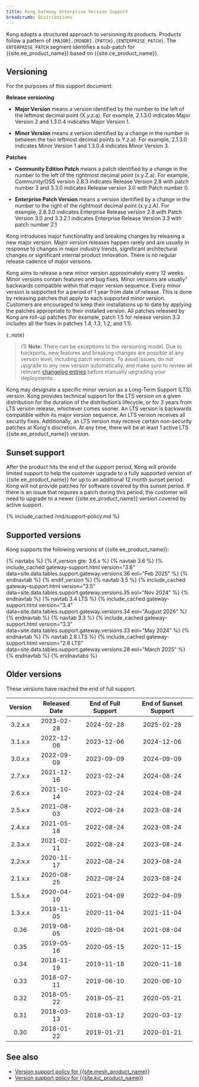 ```yaml
---
title: Kong Gateway Enterprise Version Support
breadcrumb: Distributions
---
```


Kong adopts a structured approach to versioning its products.
Products follow a pattern of `{MAJOR}.{MINOR}.{PATCH}.{ENTERPRISE_PATCH}`.
The `ENTERPRISE_PATCH` segment identifies a sub-patch for {{site.ee_product_name}} based on {{site.ce_product_name}}.

## Versioning

For the purposes of this support document:

**Release versioning**
  * **Major Version** means a version identified by the number to the left of the leftmost decimal point (X.y.z.a). For example, 2.1.3.0 indicates Major Version 2 and 1.3.0.4 indicates Major Version 1.
  
  * **Minor Version** means a version identified by a change in the number in between the two leftmost decimal points (x.Y.z.a). For example, 2.1.3.0 indicates Minor Version 1 and 1.3.0.4 indicates Minor Version 3.

**Patches**
  * **Community Edition Patch** means a patch identified by a change in the number to the left of the rightmost decimal point (x.y.Z.a). For example, Community/OSS version 2.8.3 indicates Release Version 2.8 with patch number 3 and 3.3.0 indicates Release version 3.0 with Patch number 0.
  
  * **Enterprise Patch Version** means a version identified by a change in the number to the right of the rightmost decimal point (x.y.z.A). For example, 2.8.3.0 indicates Enterprise Release version 2.8 with Patch Version 3.0 and 3.3.2.1 indicates Enterprise Release Version 3.3 with patch number 2.1

Kong introduces major functionality and breaking changes by releasing a new major version. Major version releases happen rarely and are usually in response to changes in major industry trends, significant architectural changes or significant internal product innovation. There is no regular release cadence of major versions.

Kong aims to release a new minor version approximately every 12 weeks. Minor versions contain features and bug fixes. Minor versions are usually¹ backwards compatible within that major version sequence. Every minor version is supported for a period of 1 year from date of release. This is done by releasing patches that apply to each supported minor version. Customers are encouraged to keep their installations up to date by applying the patches appropriate to their installed version. All patches released by Kong are roll-up patches (for example, patch 1.5 for release version 3.3 includes all the fixes in patches 1.4, 1.3, 1.2, and 1.1).

{:.note}
> (1) **Note:** There can be exceptions to the versioning model. 
Due to backports, new features and breaking changes are possible at any version level, including patch versions.
To avoid issues, do not upgrade to any new version automatically, and 
make sure to review all relevant [changelog entries](/gateway/changelog/) before manually upgrading your deployments.

Kong may designate a specific minor version as a Long-Term Support (LTS) version. Kong provides technical support for the LTS version on a given distribution for the duration of the distribution’s lifecycle, or for 3 years from LTS version release, whichever comes sooner. An LTS version is backwards compatible within its major version sequence. An LTS version receives all security fixes. Additionally, an LTS version may receive certain non-security patches at Kong's discretion. At any time, there will be at least 1 active LTS {{site.ee_product_name}} version.


## Sunset support
After the product hits the end of the support period, Kong will provide limited support to help the customer upgrade to a fully supported version of {{site.ee_product_name}} for up to an additional 12 month sunset period. Kong will not provide patches for software covered by this sunset period. If there is an issue that requires a patch during this period, the customer will need to upgrade to a newer {{site.ee_product_name}} version covered by active support.

{% include_cached /md/support-policy.md %}

## Supported versions

Kong supports the following versions of {{site.ee_product_name}}: 

{% navtabs %}
  {% if_version gte: 3.6.x %}
  {% navtab 3.6 %}
    {% include_cached gateway-support.html version="3.6" data=site.data.tables.support.gateway.versions.36 eol="Feb 2025" %}
  {% endnavtab %}
  {% endif_version %}
  {% navtab 3.5 %}
    {% include_cached gateway-support.html version="3.5" data=site.data.tables.support.gateway.versions.35 eol="Nov 2024" %}
  {% endnavtab %}
  {% navtab 3.4 LTS %}
    {% include_cached gateway-support.html version="3.4" data=site.data.tables.support.gateway.versions.34 eol="August 2026" %}
  {% endnavtab %}
  {% navtab 3.3 %}
    {% include_cached gateway-support.html version="3.3" data=site.data.tables.support.gateway.versions.33 eol="May 2024" %}
  {% endnavtab %}
  {% navtab 2.8 LTS %}
    {% include_cached gateway-support.html version="2.8 LTS" data=site.data.tables.support.gateway.versions.28  eol="March 2025" %}
  {% endnavtab %}
{% endnavtabs %}

## Older versions

These versions have reached the end of full support.

| Version  | Released Date | End of Full Support | End of Sunset Support |
|:--------:|:-------------:|:-------------------:|:---------------------:|
|  3.2.x.x |  2023-02-28   |     2024-02-28      |      2025-02-28       |
|  3.1.x.x |  2022-12-06   |     2023-12-06      |      2024-12-06       |
|  3.0.x.x |  2022-09-09   |     2023-09-09      |      2024-09-09       |
|  2.7.x.x |  2021-12-16   |     2023-02-24      |      2024-08-24       |
|  2.6.x.x |  2021-10-14   |     2023-02-24      |      2024-08-24       |
|  2.5.x.x |  2021-08-03   |     2022-08-24      |      2023-08-24       |
|  2.4.x.x |  2021-05-18   |     2022-08-24      |      2023-08-24       |  
|  2.3.x.x |  2021-02-11   |     2022-08-24      |      2023-08-24       |
|  2.2.x.x |  2020-11-17   |     2022-08-24      |      2023-08-24       |
|  2.1.x.x |  2020-08-25   |     2022-08-24      |      2023-08-24       |
|  1.5.x.x |  2020-04-10   |     2021-04-09      |      2022-04-09       |
|  1.3.x.x |  2019-11-05   |     2020-11-04      |      2021-11-04       |
|   0.36   |  2019-08-05   |     2020-08-04      |      2021-08-04       |
|   0.35   |  2019-05-16   |     2020-05-15      |      2020-11-15       |
|   0.34   |  2018-11-19   |     2019-11-18      |      2020-11-18       |
|   0.33   |  2018-07-11   |     2019-06-10      |      2020-06-10       |
|   0.32   |  2018-05-22   |     2019-05-21      |      2020-05-21       |
|   0.31   |  2018-03-13   |     2019-03-12      |      2020-03-12       |
|   0.30   |  2018-01-22   |     2019-01-21      |      2020-01-21       |

## See also

* [Version support policy for {{site.mesh_product_name}}](/mesh/latest/support-policy/)
* [Version support policy for {{site.kic_product_name}}](/kubernetes-ingress-controller/latest/support-policy/)
